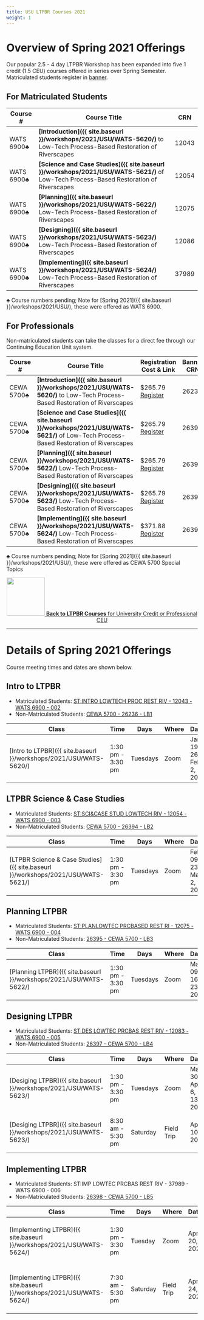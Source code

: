 ```yaml
---
title: USU LTPBR Courses 2021
weight: 1
---
```


# Overview of Spring 2021 Offerings

Our popular 2.5 - 4 day LTPBR Workshop has been expanded into five 1 credit (1.5 CEU) courses offered in series over Spring Semester.  Matriculated students register in [banner](http://banner.usu.edu).

## For Matriculated Students

| Course # |  Course Title | CRN     |
|--------------------------------------------------------------------------------------------------------------------------------------------------------------|---|---|
| WATS 6900♣|  **[Introduction]({{ site.baseurl }}/workshops/2021/USU/WATS-5620/)** to Low-Tech Process-Based Restoration of Riverscapes | 12043     |
| WATS 6900♣| **[Science and Case Studies]({{ site.baseurl }}/workshops/2021/USU/WATS-5621/)** of Low-Tech Process-Based Restoration of Riverscapes | 12054    |
| WATS 6900♣| **[Planning]({{ site.baseurl }}/workshops/2021/USU/WATS-5622/)** Low-Tech Process-Based Restoration of Riverscapes | 12075   |
| WATS 6900♣| **[Designing]({{ site.baseurl }}/workshops/2021/USU/WATS-5623/)** Low-Tech Process-Based Restoration of Riverscapes | 12086     |
| WATS 6900♣| **[Implementing]({{ site.baseurl }}/workshops/2021/USU/WATS-5624/)** Low-Tech Process-Based Restoration of Riverscapes | 37989   |

♣ Course numbers pending; Note for [Spring 2021]({{ site.baseurl }}/workshops/2021/USU/), these were offered as WATS 6900. 

## For Professionals

Non-matriculated students can take the classes for a direct fee through our Continuing Education Unit system.

| Course # |  Course Title | Registration Cost & Link | Banner CRN |
|--------------------------------------------------------------------------------------------------------------------------------------------------------------|---|---|---|
| CEWA 5700♣|  **[Introduction]({{ site.baseurl }}/workshops/2021/USU/WATS-5620/)** to Low-Tech Process-Based Restoration of Riverscapes | $265.79 [Register](https://www.usu.edu/ais/ceu/register/?term=202120&crns=26236,26394,26395,26397,26398) | 26236     |
| CEWA 5700♣| **[Science and Case Studies]({{ site.baseurl }}/workshops/2021/USU/WATS-5621/)** of Low-Tech Process-Based Restoration of Riverscapes | $265.79 [Register](https://www.usu.edu/ais/ceu/register/?term=202120&crns=26236,26394,26395,26397,26398) | 26394    |
| CEWA 5700♣| **[Planning]({{ site.baseurl }}/workshops/2021/USU/WATS-5622/)** Low-Tech Process-Based Restoration of Riverscapes | $265.79 [Register](https://www.usu.edu/ais/ceu/register/?term=202120&crns=26236,26394,26395,26397,26398) | 26395   |
| CEWA 5700♣| **[Designing]({{ site.baseurl }}/workshops/2021/USU/WATS-5623/)** Low-Tech Process-Based Restoration of Riverscapes | $265.79 [Register](https://www.usu.edu/ais/ceu/register/?term=202120&crns=26236,26394,26395,26397,263987) | 26397     |
| CEWA 5700♣| **[Implementing]({{ site.baseurl }}/workshops/2021/USU/WATS-5624/)** Low-Tech Process-Based Restoration of Riverscapes | $371.88 [Register](https://www.usu.edu/ais/ceu/register/?term=202120&crns=26236,26394,26395,26397,26398) | 26398 |

♣ Course numbers pending; Note for [Spring 2021]({{ site.baseurl }}/workshops/2021/USU/), these were offered as  CEWA 5700 Special Topics 
<div align="center">
<a class=" button hollow" href="{{ site.baseurl }}/workshops/uni.html#professional-continuing-education-units"><img width="100" src="{{ site.baseurl }}/assets/images/sponsors/USU.png">  <b> Back to  LTPBR Courses</b>  for University Credit or Professional CEU  <i class="fa fa-chevron-circle-left" aria-hidden="true"></i>
  </a>
</div>

-------
# Details of Spring 2021 Offerings

Course meeting times and dates are shown below. 

## Intro to LTPBR
- Matriculated Students: [ST:INTRO LOWTECH PROC REST RIV - 12043 - WATS 6900 - 002](https://ssb.banner.usu.edu/zprod/bwckschd.p_disp_detail_sched?term_in=202120&crn_in=12043)
- Non-Matriculated Students: [CEWA 5700 - 26236 - LB1](https://www.usu.edu/ais/ceu/register/?term=202120&crns=26236) 

| Class                                                        | Time              | Days     | Where | Dates                     | Instructors                                                  |
| ------------------------------------------------------------ | ----------------- | -------- | ----- | ------------------------- | ------------------------------------------------------------ |
| [Intro to LTPBR]({{ site.baseurl }}/workshops/2021/USU/WATS-5620/) | 1:30 pm - 3:30 pm | Tuesdays | Zoom  | Jan 19, 26 & Feb 2,  2021 | [Joseph Michael Wheaton (P), Stephen Nicholas Bennett, Nicolaas W Bouwes, Scott M Shahverdian]({{ site.baseurl }}//workshops/2020/SGI/#instruction-team) |


## LTPBR Science & Case Studies
- Matriculated Students: [ST:SCI&CASE STUD LOWTECH RIV - 12054 - WATS 6900 - 003](https://ssb.banner.usu.edu/zprod/bwckschd.p_disp_detail_sched?term_in=202120&crn_in=12054)
- Non-Matriculated Students: [CEWA 5700 - 26394 - LB2](https://www.usu.edu/ais/ceu/register/?term=202120&crns=26394) 




| Class                                                        | Time              | Days     | Where | Dates                    | Instructors                                                  |
| ------------------------------------------------------------ | ----------------- | -------- | ----- | ------------------------ | ------------------------------------------------------------ |
| [LTPBR Science & Case Studies]({{ site.baseurl }}/workshops/2021/USU/WATS-5621/) | 1:30 pm - 3:30 pm | Tuesdays | Zoom  | Feb 09, 23 & Mar 2, 2021 | [Nicolaas W Bouwes (P), Stephen Nicholas Bennett, Joseph Michael Wheaton]({{ site.baseurl }}//workshops/2020/SGI/#instruction-team) |


## Planning LTPBR 
- Matriculated Students: [ST:PLANLOWTEC PRCBASED REST RI - 12075 - WATS 6900 - 004](https://ssb.banner.usu.edu/zprod/bwckschd.p_disp_detail_sched?term_in=202120&crn_in=12075)
- Non-Matriculated Students: [26395 - CEWA 5700 - LB3](https://www.usu.edu/ais/ceu/register/?term=202120&crns=26395)





| Class                                                        | Time              | Days     | Where | Dates                  | Instructors                                                  |
| ------------------------------------------------------------ | ----------------- | -------- | ----- | ---------------------- | ------------------------------------------------------------ |
| [Planning LTPBR]({{ site.baseurl }}/workshops/2021/USU/WATS-5622/) | 1:30 pm - 3:30 pm | Tuesdays | Zoom  | Mar 09, 16, & 23, 2021 | [Joseph Michael Wheaton (P), Stephen Nicholas Bennett]({{ site.baseurl }}//workshops/2020/SGI/#instruction-team) |


## Designing LTPBR 
- Matriculated Students: [ST:DES LOWTEC PRCBAS REST RIV - 12083 - WATS 6900 - 005](https://ssb.banner.usu.edu/zprod/bwckschd.p_disp_detail_sched?term_in=202120&crn_in=12083)
- Non-Matriculated Students: [26397 - CEWA 5700 - LB4](https://www.usu.edu/ais/ceu/register/?term=202120&crns=26397)



| Class                                                        | Time              | Days     | Where      | Dates                     | Instructors                                                  |
| ------------------------------------------------------------ | ----------------- | -------- | ---------- | ------------------------- | ------------------------------------------------------------ |
| [Desiging LTPBR]({{ site.baseurl }}/workshops/2021/USU/WATS-5623/) | 1:30 pm - 3:30 pm | Tuesdays | Zoom       | Mar 30, Apr 6, & 13, 2021 | [Joseph Michael Wheaton (P), Stephen Nicholas Bennett, Scott M Shahverdian]({{ site.baseurl }}//workshops/2020/SGI/#instruction-team) |
| [Desiging LTPBR]({{ site.baseurl }}/workshops/2021/USU/WATS-5623/) | 8:30 am - 5:30 pm | Saturday | Field Trip | Apr 10, 2021              | [Joseph Michael Wheaton (P), Stephen Nicholas Bennett, Scott M Shahverdian]({{ site.baseurl }}//workshops/2020/SGI/#instruction-team) |




## Implementing LTPBR 
- Matriculated Students: ST:IMP LOWTEC PRCBAS REST RIV - 37989 - WATS 6900 - 006
- Non-Matriculated Students: [26398 - CEWA 5700 - LB5](https://www.usu.edu/ais/ceu/register/?term=202120&crns=26398)



| Class                                                        | Time              | Days     | Where      | Dates        | Instructors                                                  |
| ------------------------------------------------------------ | ----------------- | -------- | ---------- | ------------ | ------------------------------------------------------------ |
| [Implementing LTPBR]({{ site.baseurl }}/workshops/2021/USU/WATS-5624/) | 1:30 pm - 3:30 pm | Tuesday  | Zoom       | Apr 20, 2021 | [Scott M Shahverdian (P), Joseph Michael Wheaton, Stephen Nicholas Bennett, Nicolaas W Bouwes]({{ site.baseurl }}//workshops/2020/SGI/#instruction-team) |
| [Implementing LTPBR]({{ site.baseurl }}/workshops/2021/USU/WATS-5624/) | 7:30 am - 5:30 pm | Saturday | Field Trip | Apr 24, 2021 | [Scott M Shahverdian (P), Joseph Michael Wheaton, Stephen Nicholas Bennett, Nicolaas W Bouwes]({{ site.baseurl }}//workshops/2020/SGI/#instruction-team) |

